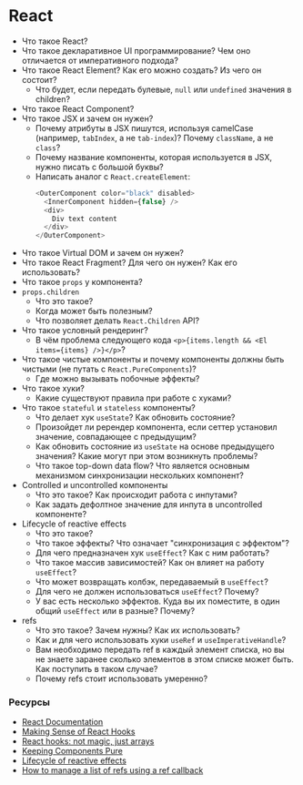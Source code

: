 # React

* Что такое React?
* Что такое декларативное UI программирование? Чем оно отличается от императивного подхода?
* Что такое React Element? Как его можно создать? Из чего он состоит?
  * Что будет, если передать булевые, `null` или `undefined` значения в children?
* Что такое React Component?
* Что такое JSX и зачем он нужен?
  * Почему атрибуты в JSX пишутся, используя camelCase (например, `tabIndex`, а не `tab-index`)? Почему `className`, а не `class`?
  * Почему название компоненты, которая используется в JSX, нужно писать с большой буквы?
  * Написать аналог с `React.createElement`:
    ```javascript
    <OuterComponent color="black" disabled>
      <InnerComponent hidden={false} />
      <div>
        Div text content
      </div>
    </OuterComponent>
    ```
* Что такое Virtual DOM и зачем он нужен?
* Что такое React Fragment? Для чего он нужен? Как его использовать?
* Что такое `props` у компонента?
* `props.children`
  * Что это такое?
  * Когда может быть полезным?
  * Что позволяет делать `React.Children` API?
* Что такое условный рендеринг?
  * В чём проблема следующего кода `<p>{items.length && <El items={items} />}</p>`?
* Что такое чистые компоненты и почему компоненты должны быть чистыми (не путать с `React.PureComponents`)?
  * Где можно вызывать побочные эффекты?
* Что такое хуки?
  * Какие существуют правила при работе с хуками?
* Что такое `stateful` и `stateless` компоненты?
  * Что делает хук `useState`? Как обновить состояние?
  * Произойдет ли ререндер компонента, если сеттер установил значение, совпадающее с предыдущим?
  * Как обновить состояние из `useState` на основе предыдущего значения? Какие могут при этом возникнуть проблемы?
  * Что такое top-down data flow? Что является основным механизмом синхронизации нескольких компонент?
* Controlled и uncontrolled компоненты
  * Что это такое? Как происходит работа с инпутами?
  * Как задать дефолтное значение для инпута в uncontrolled компоненте?
* Lifecycle of reactive effects
  * Что это такое?
  * Что такое эффекты? Что означает "синхронизация с эффектом"?
  * Для чего предназначен хук `useEffect`? Как с ним работать?
  * Что такое массив зависимостей? Как он влияет на работу `useEffect`?
  * Что может возвращать колбэк, передаваемый в `useEffect`?
  * Для чего не должен использоваться `useEffect`? Почему?
  * У вас есть несколько эффектов. Куда вы их поместите, в один общий `useEffect` или в разные? Почему?
* refs
  * Что это такое? Зачем нужны? Как их использовать?
  * Как и для чего использовать хуки `useRef` и `useImperativeHandle`?
  * Вам необходимо передать ref в каждый элемент списка, но вы не знаете заранее сколько элементов в этом списке может быть. Как поступить в таком случае?
  * Почему refs стоит использовать умеренно?

### Ресурсы

* [React Documentation](https://react.dev/learn)
* [Making Sense of React Hooks](https://medium.com/@dan_abramov/making-sense-of-react-hooks-fdbde8803889)
* [React hooks: not magic, just arrays](https://medium.com/@ryardley/react-hooks-not-magic-just-arrays-cd4f1857236e)
* [Keeping Components Pure](https://react.dev//learn/keeping-components-pure)
* [Lifecycle of reactive effects](https://react.dev//learn/lifecycle-of-reactive-effects)
* [How to manage a list of refs using a ref callback](https://react.dev/learn/manipulating-the-dom-with-refs#how-to-manage-a-list-of-refs-using-a-ref-callback)
